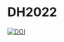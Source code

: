 # DH2022

[![DOI](https://zenodo.org/badge/751612148.svg)](https://zenodo.org/doi/10.5281/zenodo.10607993)
